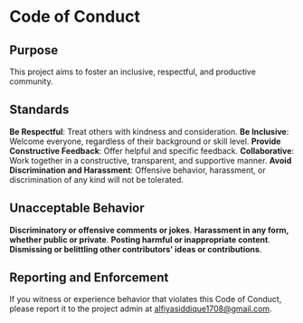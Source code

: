# Code of Conduct
## Purpose
This project aims to foster an inclusive, respectful, and productive community.

## Standards

 **Be Respectful**: Treat others with kindness and consideration.
 **Be Inclusive**: Welcome everyone, regardless of their background or skill level.
 **Provide Constructive Feedback**: Offer helpful and specific feedback.
 **Collaborative**: Work together in a constructive, transparent, and supportive manner.
 **Avoid Discrimination and Harassment**: Offensive behavior, harassment, or discrimination of any kind will not be tolerated.

 ## Unacceptable Behavior
  **Discriminatory or offensive comments or jokes**.
  **Harassment in any form, whether public or private**.
  **Posting harmful or inappropriate content**.
  **Dismissing or belittling other contributors' ideas or contributions**.

  ## Reporting and Enforcement
If you witness or experience behavior that violates this Code of Conduct, please report it to the project admin at alfiyasiddique1708@gmail.com.
